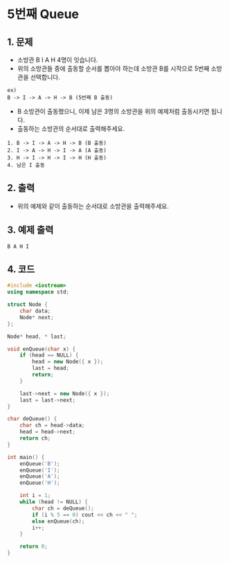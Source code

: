 # 5번째 Queue #

## 1. 문제
- 소방관 B I A H 4명이 잇습니다.
- 위의 소방관들 중에 출동할 순서를 뽑아야 하는데 소방관 B를 시작으로 5번째 소방관을 선택합니다.

```
ex)
B -> I -> A -> H -> B (5번째 B 출동)
```

- B 소방관이 출동했으니, 이제 남은 3명의 소방관을 위의 예제처럼 출동시키면 됩니다.
- 출동하는 소방관의 순서대로 출력해주세요.

```
1. B -> I -> A -> H -> B (B 출동)
2. I -> A -> H -> I -> A (A 출동)
3. H -> I -> H -> I -> H (H 출동)
4. 남은 I 출동
```

## 2. 출력
- 위의 예제와 같이 출동하는 순서대로 소방관을 출력해주세요.

## 3. 예제 출력
```
B A H I
```

## 4. 코드
```c++
#include <iostream>
using namespace std;

struct Node {
	char data;
	Node* next;
};

Node* head, * last;

void enQueue(char x) {
	if (head == NULL) {
		head = new Node({ x });
		last = head;
		return;
	}

	last->next = new Node({ x });
	last = last->next;
}

char deQueue() {
	char ch = head->data;
	head = head->next;
	return ch;
}

int main() {
	enQueue('B');
	enQueue('I');
	enQueue('A');
	enQueue('H');

	int i = 1;
	while (head != NULL) {
		char ch = deQueue();
		if (i % 5 == 0) cout << ch << " ";
		else enQueue(ch);
		i++;
	}

	return 0;
}
```
